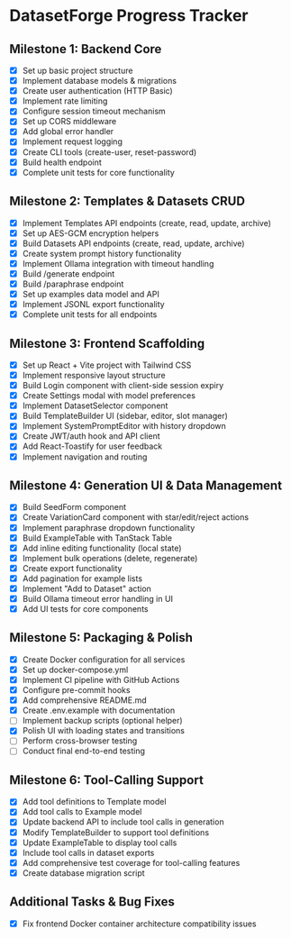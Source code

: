 # DatasetForge Progress Tracker

## Milestone 1: Backend Core
- [x] Set up basic project structure
- [x] Implement database models & migrations
- [x] Create user authentication (HTTP Basic)
- [x] Implement rate limiting
- [x] Configure session timeout mechanism
- [x] Set up CORS middleware
- [x] Add global error handler
- [x] Implement request logging
- [x] Create CLI tools (create-user, reset-password)
- [x] Build health endpoint
- [x] Complete unit tests for core functionality

## Milestone 2: Templates & Datasets CRUD
- [x] Implement Templates API endpoints (create, read, update, archive)
- [x] Set up AES-GCM encryption helpers
- [x] Build Datasets API endpoints (create, read, update, archive)
- [x] Create system prompt history functionality
- [x] Implement Ollama integration with timeout handling
- [x] Build /generate endpoint
- [x] Build /paraphrase endpoint
- [x] Set up examples data model and API
- [x] Implement JSONL export functionality
- [x] Complete unit tests for all endpoints

## Milestone 3: Frontend Scaffolding
- [x] Set up React + Vite project with Tailwind CSS
- [x] Implement responsive layout structure
- [x] Build Login component with client-side session expiry
- [x] Create Settings modal with model preferences
- [x] Implement DatasetSelector component
- [x] Build TemplateBuilder UI (sidebar, editor, slot manager)
- [x] Implement SystemPromptEditor with history dropdown
- [x] Create JWT/auth hook and API client
- [x] Add React-Toastify for user feedback
- [x] Implement navigation and routing

## Milestone 4: Generation UI & Data Management
- [x] Build SeedForm component
- [x] Create VariationCard component with star/edit/reject actions
- [x] Implement paraphrase dropdown functionality
- [x] Build ExampleTable with TanStack Table
- [x] Add inline editing functionality (local state)
- [x] Implement bulk operations (delete, regenerate)
- [x] Create export functionality
- [x] Add pagination for example lists
- [x] Implement "Add to Dataset" action
- [x] Build Ollama timeout error handling in UI
- [x] Add UI tests for core components

## Milestone 5: Packaging & Polish
- [x] Create Docker configuration for all services
- [x] Set up docker-compose.yml
- [x] Implement CI pipeline with GitHub Actions
- [x] Configure pre-commit hooks
- [x] Add comprehensive README.md
- [x] Create .env.example with documentation
- [ ] Implement backup scripts (optional helper)
- [x] Polish UI with loading states and transitions
- [ ] Perform cross-browser testing
- [ ] Conduct final end-to-end testing

## Milestone 6: Tool-Calling Support
- [x] Add tool definitions to Template model
- [x] Add tool calls to Example model 
- [x] Update backend API to include tool calls in generation
- [x] Modify TemplateBuilder to support tool definitions
- [x] Update ExampleTable to display tool calls 
- [x] Include tool calls in dataset exports
- [x] Add comprehensive test coverage for tool-calling features
- [x] Create database migration script

## Additional Tasks & Bug Fixes
- [x] Fix frontend Docker container architecture compatibility issues